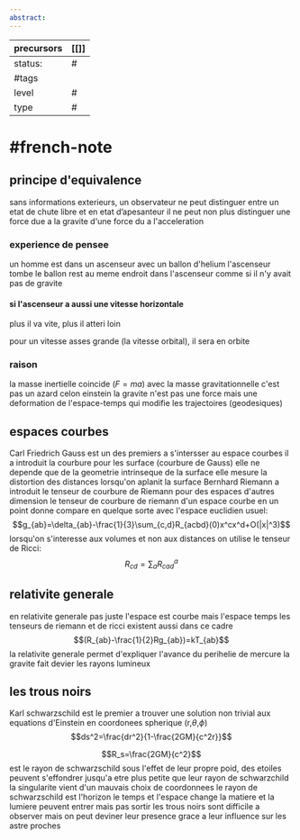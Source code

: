 ```yaml
---
abstract:
---
```

| precursors | [[]] |
| ---------- | ---- |
| status:    | #    |
| #tags      |      |
| level      | #    |
| type       | #                         |
# #french-note 
## principe d'equivalence 
sans informations exterieurs, un observateur ne peut distinguer entre un etat de chute libre et en etat d’apesanteur
il ne peut non plus distinguer une force due a la gravite d'une force du a l'acceleration
### experience de pensee
un homme est dans un ascenseur avec un ballon d'helium
l'ascenseur tombe
le ballon rest au meme endroit dans l'ascenseur comme si il n'y avait pas de gravite
#### si l'ascenseur a aussi une vitesse horizontale
plus il va vite, plus il atteri loin

pour un vitesse asses grande (la vitesse orbital), il sera en orbite
### raison
la masse inertielle coincide ($F=ma$) avec la masse gravitationnelle
c'est pas un azard celon einstein
la gravite n'est pas une force mais une deformation de l'espace-temps qui modifie les trajectoires (geodesiques)
## espaces courbes
Carl Friedrich Gauss est un des premiers a s'intersser au espace courbes
il a introduit la courbure pour les surface (courbure de Gauss)
elle ne depende que de la geometrie intrinseque de la surface
elle mesure la distortion des distances lorsqu'on aplanit la surface
Bernhard Riemann a introduit le tenseur de courbure de Riemann pour des espaces d'autres dimension
le tenseur de courbure de riemann d'un espace courbe en un point donne compare en quelque sorte avec l'espace euclidien usuel: $$g_{ab}=\delta_{ab}-\frac{1}{3}\sum_{c,d}R_{acbd}(0)x^cx^d+O(|x|^3)$$
lorsqu'on s'interesse aux volumes et non aux distances on utilise le tenseur de Ricci:$$R_{cd}=\sum_aR^a_{cad}$$



## relativite generale
en relativite generale pas juste l'espace est courbe mais l'espace temps 
les tenseurs de riemann et de ricci existent aussi dans ce cadre
$$(R_{ab}-\frac{1}{2}Rg_{ab})=kT_{ab}$$
la relativite generale permet d'expliquer l'avance du perihelie de mercure
la gravite fait devier les rayons lumineux

## les trous noirs
Karl schwarzschild est le premier a trouver une solution non trivial aux equations d'Einstein
en coordonees spherique (r,$\theta$,$\phi$)
$$ds^2=\frac{dr^2}{1-\frac{2GM}{c^2r}}$$

$$R_s=\frac{2GM}{c^2}$$
est le rayon de schwarzschild
sous l'effet de leur propre poid, des etoiles peuvent s'effondrer jusqu'a etre plus petite que leur rayon de schwarzchild
la singularite vient d'un mauvais choix de coordonnees
le rayon de schwarzschild est l'horizon
le temps et l'espace change 
la matiere et la lumiere peuvent entrer mais pas sortir
les trous noirs sont difficile a observer mais on peut deviner leur presence grace a leur influence sur les astre proches




